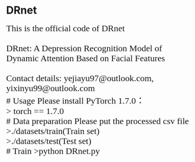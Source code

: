 # DRnet
<font face=times new roman>
<font size=5>This is the official code of DRnet<br/>
<br>
DRnet: A Depression Recognition Model of Dynamic Attention Based on Facial Features<BR>
<br>
Contact details: yejiayu97@outlook.com, yixinyu99@outlook.com
<br>
# Usage
Please install PyTorch 1.7.0：
<br>
> torch == 1.7.0
<br>
# Data preparation
Please put the processed csv file<br>
>./datasets/train(Train set)<br>
>./datasets/test(Test set)<br>
# Train
>python DRnet.py

